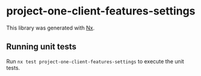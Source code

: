# project-one-client-features-settings

This library was generated with [Nx](https://nx.dev).

## Running unit tests

Run `nx test project-one-client-features-settings` to execute the unit tests.
